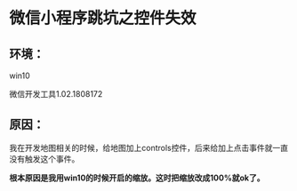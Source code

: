 # 微信小程序跳坑之控件失效

## 环境：

win10

微信开发工具1.02.1808172

## 原因：

我在开发地图相关的时候，给地图加上controls控件，后来给加上点击事件就一直没有触发这个事件。

**根本原因是我用win10的时候开启的缩放。这时把缩放改成100%就ok了。**